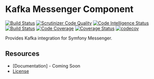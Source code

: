 Kafka Messenger Component
=============================
[![Build Status](https://app.travis-ci.com/fractalzombie/frzb-kafka-messenger.svg?branch=main)](https://app.travis-ci.com/fractalzombie/frzb-kafka-messenger)
[![Scrutinizer Code Quality](https://scrutinizer-ci.com/g/fractalzombie/frzb-kafka-messenger/badges/quality-score.png?b=main)](https://scrutinizer-ci.com/g/fractalzombie/frzb-kafka-messenger/?branch=main)
[![Code Intelligence Status](https://scrutinizer-ci.com/g/fractalzombie/frzb-kafka-messenger/badges/code-intelligence.svg?b=main)](https://scrutinizer-ci.com/code-intelligence)
[![Build Status](https://scrutinizer-ci.com/g/fractalzombie/frzb-kafka-messenger/badges/build.png?b=main)](https://scrutinizer-ci.com/g/fractalzombie/frzb-kafka-messenger/build-status/main)
[![Code Coverage](https://scrutinizer-ci.com/g/fractalzombie/frzb-kafka-messenger/badges/coverage.png?b=main)](https://scrutinizer-ci.com/g/fractalzombie/frzb-kafka-messenger/?branch=main)
[![Coverage Status](https://coveralls.io/repos/github/fractalzombie/frzb-kafka-messenger/badge.svg?branch=main)](https://coveralls.io/github/fractalzombie/frzb-kafka-messenger?branch=main)
[![codecov](https://codecov.io/gh/fractalzombie/frzb-kafka-messenger/branch/main/graph/badge.svg?token=BF90VP2L0V)](https://codecov.io/gh/fractalzombie/frzb-kafka-messenger)

Provides Kafka integration for Symfony Messenger.

Resources
---------

* [Documentation] - Coming Soon
* [License](https://github.com/fractalzombie/frzb-kafka-messenger/blob/main/LICENSE)
